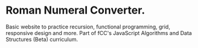# Roman Numeral Converter.
Basic website to practice recursion, functional programming, grid, responsive design and more. Part of fCC's JavaScript Algorithms and Data Structures (Beta) curriculum.
